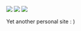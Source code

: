 
![](https://img.shields.io/github/deployments/fiammanda/fiammanda.github.io/github-pages?style=flat-square)
![](https://img.shields.io/github/workflow/status/fiammanda/fiammanda.github.io/Jekyll?style=flat-square)
![](https://img.shields.io/github/last-commit/fiammanda/fiammanda.github.io?style=flat-square)

Yet another personal site : )
